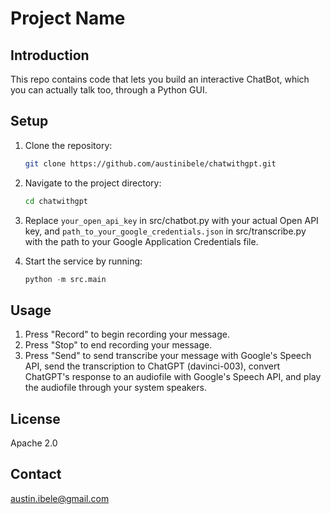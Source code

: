 # Project Name

## Introduction

This repo contains code that lets you build an interactive ChatBot, which you can actually talk too, through a Python GUI.

## Setup

1. Clone the repository:

   ```bash
   git clone https://github.com/austinibele/chatwithgpt.git
   ```

2. Navigate to the project directory:

   ```bash
   cd chatwithgpt
   ```

3. Replace `your_open_api_key` in src/chatbot.py with your actual Open API key, and `path_to_your_google_credentials.json` in src/transcribe.py with the path to your Google Application Credentials file.

4. Start the service by running:
   ```python
   python -m src.main
   ```

## Usage

1. Press "Record" to begin recording your message.
2. Press "Stop" to end recording your message.
3. Press "Send" to send transcribe your message with Google's Speech API, send the transcription to ChatGPT (davinci-003), convert ChatGPT's response to an audiofile with Google's Speech API, and play the audiofile through your system speakers.


## License

Apache 2.0

## Contact

austin.ibele@gmail.com
